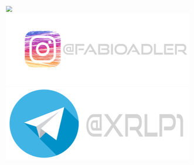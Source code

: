 <img src="wallpaper_pc.png">
<a href="#"><img src="instagram.png" width="500vw" height="200px"></a>
<a href="#"><img src="telegram.png" width="500vw" height="200px"></a>